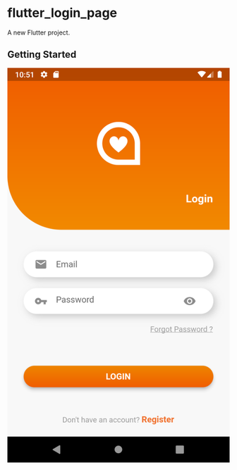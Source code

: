 # flutter_login_page

A new Flutter project.

## Getting Started

![LoginPage](/assets/images/ss_login_page.png)
